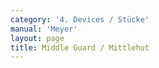 ```yaml
---
category: '4. Devices / Stücke'
manual: 'Meyer'
layout: page
title: Middle Guard / Mittlehut
---
```


<link rel="import" href="/bower_components/polymer/polymer.html">
<link rel="import" href="shared-styles.html">

<dom-module id="{{ page.url | split:'/' | last | remove: '.html' }}-element">
  <template>
    <style include="shared-styles">
      :host {
        display: block;

        padding: 10px;
      }
    </style>

    <div class="card">

      <h1>{{ page.title }}</h1>

      <h2>First Device</h2>
      <blockquote><p>You will learn of the Middle Guard later with the Dusack, whereas that will be done with one hand, here you shall place yourself in it with two hands. Then even if in the beginning I was not well disposed to set this here, I can indeed (since from nothing else can the Ward of the Roses be taught onward) otherwise not go forward, then mark when one comes ahead to you so that his sword is stretched out before him in the long point or else driving in direct displacement, then drive with your blade around in a circle from the middle guard right over around his, so that you come right back to the same middle guard with your blade, from there swing the weak forcefully out to him over his arm to his head, or as he then (just as you would would drive over his blade through the roses) meanwhile would fall from above down to your opening, then take his blade outward with the half edge, namely on the second time you come to be in the middle guard, then as quickly as he has not yet come to reach your opening, you come around just then with the Roses, with which you have enough time to come to the described out, after this you still take him outward, then let flow over in a curve in the air over your head (by which you mislead him) through a circle to the next opening.</p>

      <p>Mark when one comes ahead to you so that his sword is stretched out before him in the long point or else driving in direct displacement, then drive with your blade around in a circle from the middle guard right over around his, so that you come right back to the same middle guard with your blade, from there swing the weak forcefully out to him over his arm to his head, or as he then (just as you would would drive over his blade through the roses) meanwhile would fall from above down to your opening, then take his blade outward with the half edge, namely on the second time you come to be in the middle guard, then as quickly as he has not yet come to reach your opening, you come around just then with the Roses, with which you have enough time to come to the described out, after this you still take him outward, then let flow over in a curve in the air over your head (by which you mislead him) through a circle to the next opening.</p></blockquote>


      <h2>Second Device</h2>
      <blockquote><p>Or as you have struck to the left into the Middle Guard in pre-fencing, and your counterpart strikes below this to you from above, then step well out from his strike to his right side, and throw your short edge above or outside his right arm to his head, and in this throw in let your blade shoot well in, either to his head or above both his arms, then nimbly twitch your sword upward again and strike him strongly with the long edge from your left above to his right arm, from there fence to him onward as with previous and following elements at your pleasure, and meanwhile since the Roses can also be fenced rightly from the Long Point.</p></blockquote>
    </div>
  </template>

  <script>
    Polymer({
      is: '{{ page.url | split:'/' | last | remove: '.html' }}-element',
    });
  </script>
</dom-module>